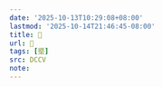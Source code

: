 ```yaml
---
date: '2025-10-13T10:29:08+08:00'
lastmod: '2025-10-14T21:46:45-08:00'
title: 􂫮
url: 􂫮
tags: [塈]
src: DCCV
note:
---
```

